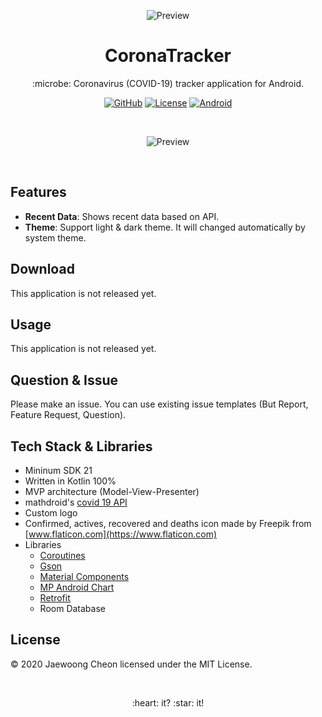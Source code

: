 <p align="center"><img alt="Preview" src="https://github.com/entimer/CoronaTracker/blob/master/images/logo_with_text.png"></img></p>
<h1 align="center">CoronaTracker</h1>
<p align="center">:microbe: Coronavirus (COVID-19) tracker application for Android.</p>
<p align="center">
    <a href="https://github.com/entimer"><img alt="GitHub" src="https://img.shields.io/badge/GitHub-entimer-blueviolet?logo=github"></img></a>
    <a href="https://github.com/entimer/CoronaTracker/blob/master/LICENSE"><img alt="License" src="https://img.shields.io/badge/License-MIT-blue"></img></a>
    <a href="https://www.android.com/"><img alt="Android" src="https://img.shields.io/badge/Android-21%2B-green?logo=android"></img></a>
</p>
<br>
<p align="center"><img alt="Preview" src="https://github.com/entimer/CoronaTracker/blob/master/images/preview.jpg"></img></p>
<br>

## Features
- **Recent Data**: Shows recent data based on API.
- **Theme**: Support light & dark theme. It will changed automatically by system theme.

## Download
This application is not released yet.

## Usage
This application is not released yet.

## Question & Issue
Please make an issue. You can use existing issue templates (But Report, Feature Request, Question).

## Tech Stack & Libraries
- Mininum SDK 21
- Written in Kotlin 100%
- MVP architecture (Model-View-Presenter)
- mathdroid's [covid 19 API](https://github.com/mathdroid/covid-19-api)
- Custom logo
- Confirmed, actives, recovered and deaths icon made by Freepik from [www.flaticon.com](https://www.flaticon.com)
- Libraries
    - [Coroutines](https://github.com/Kotlin/kotlinx.coroutines)
    - [Gson](https://github.com/google/gson)
    - [Material Components](https://github.com/material-components/material-components-android)
    - [MP Android Chart](https://github.com/PhilJay/MPAndroidChart)
    - [Retrofit](https://github.com/square/retrofit)
    - Room Database

## License
© 2020 Jaewoong Cheon licensed under the MIT License.

<br>
<p align=center>:heart: it? :star: it!</p>
